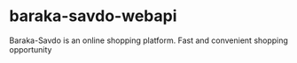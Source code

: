 # baraka-savdo-webapi
Baraka-Savdo is an online shopping platform. Fast and convenient shopping opportunity    
        
            
    
         
  
 
 
